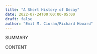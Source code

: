 ```yaml
---
title: "A Short History of Decay"
date: 2022-07-24T00:00:00-05:00
draft: false
author: "Emil M. Cioran/Richard Howard"
---
```


SUMMARY

<!--more-->

CONTENT